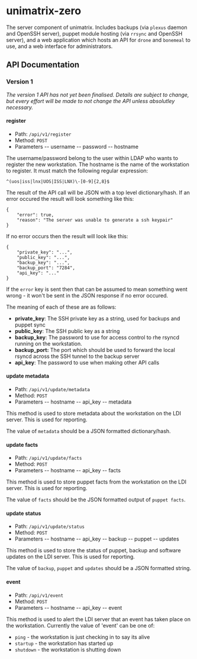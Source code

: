 # unimatrix-zero
The server component of unimatrix. Includes backups (via ``plexus`` daemon and OpenSSH server), puppet module hosting (via ``rrsync`` and OpenSSH server), and a web application which hosts an API for ``drone`` and ``bonemeal`` to use, and a web interface for administrators. 

## API Documentation

### Version 1

*The version 1 API has not yet been finalised. Details are subject to change, but every effort will be made to not change the API unless absolutley necessary.*

#### register

- Path: ``/api/v1/register``
- Method: ``POST``
- Parameters
-- username
-- password
-- hostname

The username/password belong to the user within LDAP who wants to register the new workstation. The hostname is the name of the workstation to register. It must match the following regular expression:

``^(uos|iss|lnx|UOS|ISS|LNX)\-[0-9]{2,8}$``

The result of the API call will be JSON with a top level dictionary/hash. If an error occured the result will look something like this:

```
{
	"error": true,
	"reason": "The server was unable to generate a ssh keypair"
}
```

If no error occurs then the result will look like this:

```
{
	"private_key": "...",
	"public_key": "...",
	"backup_key": "...",
	"backup_port": "7284",
	"api_key": "..."
}
```

If the ``error`` key is sent then that can be assumed to mean something went wrong - it won't be sent in the JSON response if no error occured. 

The meaning of each of these are as follows:

- **private_key**: The SSH private key as a string, used for backups and puppet sync
- **public_key**: The SSH public key as a string
- **backup_key**: The password to use for access control to rhe rsyncd running on the workstation. 
- **backup_port:** The port which should be used to forward the local rsyncd across the SSH tunnel to the backup server
- **api_key**: The password to use when making other API calls


#### update metadata

- Path: ``/api/v1/update/metadata``
- Method: ``POST``
- Parameters
-- hostname
-- api_key
-- metadata

This method is used to store metadata about the workstation on the LDI server. This is used for reporting. 

The value of ``metadata`` should be a JSON formatted dictionary/hash.

#### update facts

- Path: ``/api/v1/update/facts``
- Method: ``POST``
- Parameters
-- hostname
-- api_key
-- facts

This method is used to store puppet facts from the workstation on the LDI server. This is used for reporting. 

The value of ``facts`` should be the JSON formatted output of ``puppet facts``.

#### update status

- Path: ``/api/v1/update/status``
- Method: ``POST``
- Parameters
-- hostname
-- api_key
-- backup
-- puppet
-- updates

This method is used to store the status of puppet, backup and software updates on the LDI server. This is used for reporting. 

The value of ``backup``, ``puppet`` and ``updates`` should be a JSON formatted string. 

#### event

- Path: ``/api/v1/event``
- Method: ``POST``
- Parameters
-- hostname
-- api_key
-- event

This method is used to alert the LDI server that an event has taken place on the workstation. Currently the value of 'event' can be one of:

- ``ping`` - the workstation is just checking in to say its alive
- ``startup`` - the workstation has started up
- ``shutdown`` - the workstation is shutting down
